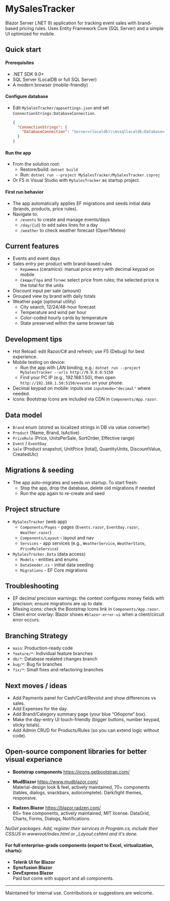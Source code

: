 # MySalesTracker

Blazor Server (.NET 9) application for tracking event sales with brand-based pricing rules. Uses Entity Framework Core (SQL Server) and a simple UI optimized for mobile.

## Quick start

#### Prerequisites

- .NET SDK 9.0+
- SQL Server (LocalDB or full SQL Server)
- A modern browser (mobile-friendly)

#### Configure database

- Edit `MySalesTracker/appsettings.json` and set `ConnectionStrings:DatabaseConnection`.
  ```json
  {
    "ConnectionStrings": {
      "DatabaseConnection": "Server=(localdb)\\mssqllocaldb;Database=MySalesTracker;Trusted_Connection=True;MultipleActiveResultSets=true"
    }
  }
  ```

#### Run the app

- From the solution root:
  - Restore/build: `dotnet build`
  - Run: `dotnet run --project MySalesTracker/MySalesTracker.csproj`
- Or F5 in Visual Studio with `MySalesTracker` as startup project.

#### First run behavior

- The app automatically applies EF migrations and seeds initial data (brands, products, price rules).
- Navigate to:
  - `/events` to create and manage events/days
  - `/day/{id}` to add sales lines for a day
  - `/weather` to check weather forecast (Open?Meteo)

## Current features

- Events and event days
- Sales entry per product with brand-based rules
  - `Керамика` (ceramics): manual price entry with decimal keypad on mobile
  - `Свещи/Гора` and `Тотем`: select price from rules; the selected price is the total for the units
- Discount input per sale (amount)
- Grouped view by brand with daily totals
- Weather page (optional utility)
  - City search, 12/24/48-hour forecast
  - Temperature and wind per hour
  - Color-coded hourly cards by temperature
  - State preserved within the same browser tab

## Development tips

- Hot Reload: edit Razor/C# and refresh; use F5 (Debug) for best experience.
- Mobile testing on device:
  - Run the app with LAN binding, e.g.: `dotnet run --project MySalesTracker --urls http://0.0.0.0:5150`
  - Find your PC IP (e.g., 192.168.1.50), then open `http://192.168.1.50:5150/events` on your phone.
- Decimal keypad on mobile: inputs use `inputmode="decimal"` where needed.
- Icons: Bootstrap Icons are included via CDN in `Components/App.razor`.

## Data model

- `Brand` enum (stored as localized strings in DB via value converter)
- `Product` (Name, Brand, IsActive)
- `PriceRule` (Price, UnitsPerSale, SortOrder, Effective range)
- `Event` / `EventDay`
- `Sale` (Product snapshot, UnitPrice [total], QuantityUnits, DiscountValue, CreatedUtc)

## Migrations & seeding

- The app auto-migrates and seeds on startup. To start fresh:
  - Stop the app, drop the database, delete old migrations if needed
  - Run the app again to re-create and seed

## Project structure

- `MySalesTracker` (web app)
  - `Components/Pages` - pages (`Events.razor`, `EventDay.razor`, `Weather.razor`)
  - `Components/Layout` - layout and nav
  - `Services` - app services (e.g., `WeatherService`, `WeatherState`, `PriceRuleService`)
- `MySalesTracker.Data` (data access)
  - `Models` - entities and enums
  - `DataSeeder.cs` - initial data seeding
  - `Migrations` - EF Core migrations

## Troubleshooting

- EF decimal precision warnings: the context configures money fields with precision; ensure migrations are up to date.
- Missing icons: check the Bootstrap Icons link in `Components/App.razor`.
- Client error overlay: Blazor shows `#blazor-error-ui` when a client/circuit error occurs.

## Branching Strategy

- `main`: Production-ready code
- `feature/*`: Individual feature branches
- `db/*`: Database realated changes branch
- `bug/*`: Bug fix branches
- `fix/*`: Small fixes and refactoring branches


## Next moves / ideas

- Add Payments panel for Cash/Card/Revolut and show differences vs sales.
- Add Expenses for the day.
- Add Brand/Category summary page (your blue “Обороти” box).
- Make the day-entry UI touch-friendly (bigger buttons, number keypad, sticky totals).
- Add Admin CRUD for Products/Rules (so you can extend logic without code).

## Open-source component libraries for better visual experiance

- **Bootstrap components** https://icons.getbootstrap.com/

- **MudBlazor** https://www.mudblazor.com/ \
  Material-design look & feel, actively maintained, 70+ components (tables, dialogs, snackbars, autocomplete). Dark/light themes, responsive.

- **Radzen.Blazor** https://blazor.radzen.com/ \
  60+ free components, actively maintained, MIT license. DataGrid, Charts, Forms, Dialogs, Notifications.

_NuGet packages. Add, register their services in Program.cs, include their CSS/JS in wwwroot/index.html or \_Layout.cshtml and it's done._

#### For full enterprise-grade components (export to Excel, virtualization, charts):

- **Telerik UI for Blazor**
- **Syncfusion Blazor**
- **DevExpress Blazor**\
  Paid but come with support and all components.

---

Maintained for internal use. Contributions or suggestions are welcome.

